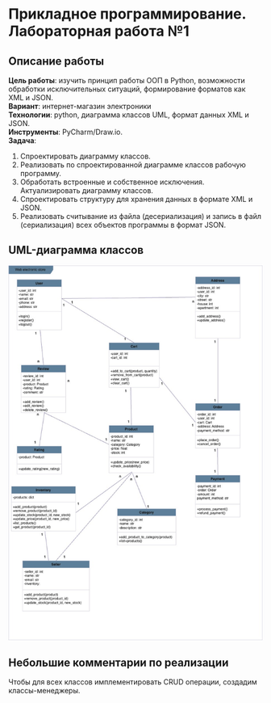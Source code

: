 # Прикладное программирование. Лабораторная работа №1
## Описание работы
**Цель работы**: изучить принцип работы ООП в Python, возможности обработки исключительных ситуаций, формирование форматов как XML и JSON.  
**Вариант**: интернет-магазин электроники  
**Технологии**: python, диаграмма классов UML, формат данных XML и JSON.  
**Инструменты**: PyCharm/Draw.io.  
**Задача**:
1. Спроектировать диаграмму классов.  
2. Реализовать по спроектированной диаграмме классов рабочую программу.  
3. Обработать встроенные и собственное исключения. Актуализировать диаграмму классов.
4. Спроектировать структуру для хранения данных в формате XML и JSON.
5. Реализовать считывание из файла (десериализация) и запись в файл (сериализация) всех объектов программы в формат JSON.
## UML-диаграмма классов
![рисунок 1](/images/diag_classes.jpg)
## Небольшие комментарии по реализации
Чтобы для всех классов имплементировать CRUD операции, создадим классы-менеджеры.  
